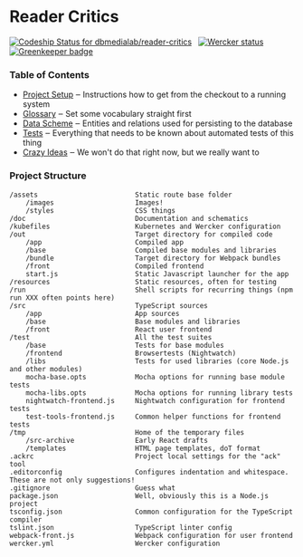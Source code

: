 # Reader Critics

[![Codeship Status for dbmedialab/reader-critics](https://app.codeship.com/projects/50e81240-2277-0135-9adb-62dd7db260b1/status?branch=develop)](https://app.codeship.com/projects/221684)
&nbsp;
[![Wercker status](https://app.wercker.com/status/becb14dfb1645c8010f604bdbb6aeeca/s/develop "wercker status")](https://app.wercker.com/project/byKey/becb14dfb1645c8010f604bdbb6aeeca)
&nbsp;
[![Greenkeeper badge](https://badges.greenkeeper.io/dbmedialab/Reader-critics.svg?token=a55103c0252ec9f2b14f7bb9af0229280aeba52887991f94b78b271f245e9f0c)](https://greenkeeper.io/)

### Table of Contents

* [Project Setup](doc/project-setup.md) ‒ Instructions how to get from the checkout to a running system
* [Glossary](doc/glossary.md) ‒ Set some vocabulary straight first
* [Data Scheme](doc/data-scheme.md) ‒ Entities and relations used for persisting to the database
* [Tests](doc/tests.md) ‒ Everything that needs to be known about automated tests of this thing
* [Crazy Ideas](doc/think-about-these-crazy-ideas.md) ‒ We won't do that right now, but we really want to

### Project Structure

```
/assets                        Static route base folder
    /images                    Images!
    /styles                    CSS things
/doc                           Documentation and schematics
/kubefiles                     Kubernetes and Wercker configuration
/out                           Target directory for compiled code
    /app                       Compiled app
    /base                      Compiled base modules and libraries
    /bundle                    Target directory for Webpack bundles
    /front                     Compiled frontend
    start.js                   Static Javascript launcher for the app
/resources                     Static resources, often for testing
/run                           Shell scripts for recurring things (npm run XXX often points here)
/src                           TypeScript sources
    /app                       App sources
    /base                      Base modules and libraries
    /front                     React user frontend
/test                          All the test suites
    /base                      Tests for base modules
    /frontend                  Browsertests (Nightwatch)
    /libs                      Tests for used libraries (core Node.js and other modules)
    mocha-base.opts            Mocha options for running base module tests
    mocha-libs.opts            Mocha options for running library tests
    nightwatch-frontend.js     Nightwatch configuration for frontend tests
    test-tools-frontend.js     Common helper functions for frontend tests
/tmp                           Home of the temporary files
    /src-archive               Early React drafts
    /templates                 HTML page templates, doT format
.ackrc                         Project local settings for the "ack" tool
.editorconfig                  Configures indentation and whitespace. These are not only suggestions!
.gitignore                     Guess what
package.json                   Well, obviously this is a Node.js project
tsconfig.json                  Common configuration for the TypeScript compiler
tslint.json                    TypeScript linter config
webpack-front.js               Webpack configuration for user frontend
wercker.yml                    Wercker configuration
```
